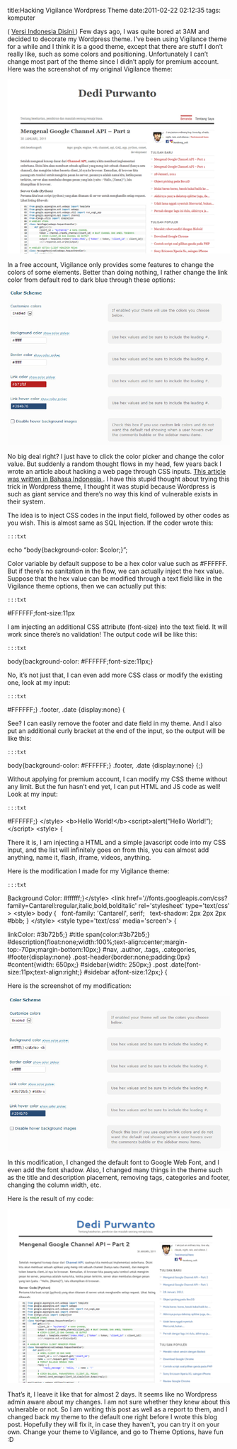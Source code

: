 title:Hacking Vigilance Wordpress Theme
date:2011-02-22 02:12:35
tags: komputer

(
<a href="http://kecebongsoft.wordpress.com/2011/02/22/hacking-theme-wordpress-vigilance/">
 Versi Indonesia Disini
</a>
) Few days ago, I was quite bored at 3AM and decided to decorate my Wordpress theme. I&#8217;ve been using Vigilance theme for a while and I think it is a good theme, except that there are stuff I don&#8217;t really like, such as some colors and positioning. Unfortunately I can&#8217;t change most part of the theme since I didn&#8217;t apply for premium account. Here was the screenshot of my original Vigilance theme:

![image](/img/wordpress/2011-02-blogoriginal.jpg?w=300)
<!--more-->
In a free account, Vigilance only provides some features to change the colors of some elements. Better than doing nothing, I rather change the link color from default red to dark blue through these options:

![image](/img/wordpress/2011-02-colorschemeori.jpg?w=300)

No big deal right? I just have to click the color picker and change the color value. But suddenly a random thought flows in my head, few years back I wrote an article about hacking a web page through CSS inputs.
<a href="http://kecebongsoft.wordpress.com/2008/09/06/hacking-trick-css-injection/">
 This article was written in Bahasa Indonesia
</a>
. I have this stupid thought about trying this trick in Wordpress theme, I thought it was stupid because Wordpress is such as giant service and there&#8217;s no way this kind of vulnerable exists in their system.

The idea is to inject CSS codes in the input field, followed by other codes as you wish. This is almost same as SQL Injection. If the coder wrote this:

	:::txt

echo &#8220;body{background-color: $color;}&#8221;;



Color variable by default suppose to be a hex color value such as #FFFFFF. But if there&#8217;s no sanitation in the flow, we can actually inject the hex value. Suppose that the hex value can be modified through a text field like in the Vigilance theme options, then we can actually put this:

	:::txt

#FFFFFF;font-size:11px



I am injecting an additional CSS attribute (font-size) into the text field. It will work since there&#8217;s no validation! The output code will be like this:

	:::txt

body{background-color: #FFFFFF;font-size:11px;}



No, it&#8217;s not just that, I can even add more CSS class or modify the existing one, look at my input:

	:::txt

#FFFFFF;} .footer, .date {display:none} {



See? I can easily remove the footer and date field in my theme. And I also put an additional curly bracket at the end of the input, so the output will be like this:

	:::txt

body{background-color: #FFFFFF;} .footer, .date {display:none} {;}



Without applying for premium account, I can modify my CSS theme without any limit. But the fun hasn&#8217;t end yet, I can put HTML and JS code as well! Look at my input:

	:::txt

#FFFFFF;} &lt;/style&gt; &lt;b&gt;Hello World!&lt;/b&gt;&lt;script&gt;alert(&#8220;Hello World!&#8221;);&lt;/script&gt; &lt;style&gt; {



There it is, I am injecting a HTML and a simple javascript code into my CSS input, and the list will infinitely goes on from this, you can almost add anything, name it, flash, iframe, videos, anything.

Here is the modification I made for my Vigilance theme:

	:::txt

Background Color:
 #ffffff;}&lt;/style&gt; &lt;link href='//fonts.googleapis.com/css?family=Cantarell:regular,italic,bold,bolditalic' rel='stylesheet' type='text/css' &gt; &lt;style&gt; body {&#160;&#160; font-family: 'Cantarell', serif;&#160;&#160; text-shadow: 2px 2px 2px #bbb; } &lt;/style&gt; &lt;style type='text/css' media='screen'&gt; {

linkColor:
 #3b72b5;} #title span{color:#3b72b5;} #description{float:none;width:100%;text-align:center;margin-top:-70px;margin-bottom:10px;} #nav, .author, .tags, .categories, #footer{display:none} .post-header{border:none;padding:0px}&#160; #content{width: 650px;} #sidebar{width: 250px;} .post .date{font-size:11px;text-align:right;} #sidebar a{font-size:12px;} {



Here is the screenshot of my modification:

![image](/img/wordpress/2011-02-colorschemehacked.jpg?w=300)

In this modification, I changed the default font to Google Web Font, and I even add the font shadow. Also, I changed many things in the theme such as the title and description placement, removing tags, categories and footer, changing the column width, etc.

Here is the result of my code:

![image](/img/wordpress/2011-02-bloghacked.jpg?w=300)

That&#8217;s it, I leave it like that for almost 2 days. It seems like no Wordpress admin aware about my changes. I am not sure whether they knew about this vulnerable or not. So I am writing this post as well as a report to them, and I changed back my theme to the default one right before I wrote this blog post. Hopefully they will fix it, in case they haven't, you can try it on your own. Change your theme to Vigilance, and go to Theme Options, have fun :D
